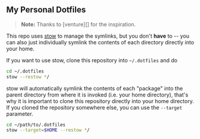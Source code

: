 ## My Personal Dotfiles

> **Note:** Thanks to [venture][] for the inspiration.

This repo uses [stow][stow] to manage the symlinks, but you don't **have** to --
you can also just individually symlink the contents of each directory directly
into your home.

If you want to use stow, clone this repository into `~/.dotfiles` and do

```sh
cd ~/.dotfiles
stow --restow */
```

stow will automatically symlink the contents of each "package" into the parent
directory from where it is invoked (i.e. your home directory), that's why it is
important to clone this repository directly into your home directory. If you
cloned the repository somewhere else, you can use the `--target` parameter.

```sh
cd ~/path/to/.dotfiles
stow --target=$HOME --restow */
```

[stow]: https://www.gnu.org/software/stow/

